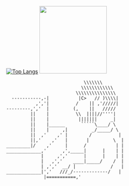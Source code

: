 [![Top Langs](https://github-readme-stats.vercel.app/api/top-langs/?username=jdcera4)](https://github.com/anuraghazra/github-readme-stats)
<img height="180em" src="https://github-readme-stats.vercel.app/api?username=jdcera4&show_icons=true&hide_border=false&&count_private=false&include_all_commits=true" />

```
                             \\\\\\\
                            \\\\\\\\\\\\
                          \\\\\\\\\\\\\\\
  -----------,-|           |C>   // )\\\\|
           ,','|          /    || ,'/////|
---------,','  |         (,    ||   /////
         ||    |          \\  ||||//''''|
         ||    |           |||||||     _|
         ||    |______      `````\____/ \
         ||    |     ,|         _/_____/ \
         ||  ,'    ,' |        /          |
         ||,'    ,'   |       |         \  |
_________|/    ,'     |      /           | |
_____________,'      ,',_____|      |    | |
             |     ,','      |      |    | |
             |   ,','    ____|_____/    /  |
             | ,','  __/ |             /   |
_____________|','   ///_/-------------/   |
              |===========,'
```

